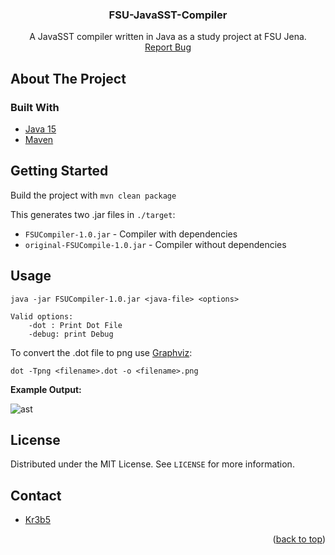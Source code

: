 <h3 align="center">FSU-JavaSST-Compiler</h3>
  <p align="center">
    A JavaSST compiler written in Java as a study project at FSU Jena.
    <br />
    <a href="https://github.com/Kr3b5/javaSST-compiler/issues">Report Bug</a>
  </p>


<!-- ABOUT THE PROJECT -->
## About The Project

### Built With

* [Java 15](https://openjdk.java.net/)
* [Maven](https://maven.apache.org/)


<!-- GETTING STARTED -->
## Getting Started

Build the project with `mvn clean package`

This generates two .jar files in `./target`: 
* `FSUCompiler-1.0.jar` - Compiler with dependencies 
* `original-FSUCompile-1.0.jar` - Compiler without dependencies


<!-- USAGE EXAMPLES -->
## Usage

```
java -jar FSUCompiler-1.0.jar <java-file> <options>

Valid options:
    -dot : Print Dot File
    -debug: print Debug
```

To convert the .dot file to png use [Graphviz](https://graphviz.org/):

`dot -Tpng <filename>.dot -o <filename>.png`

**Example Output:**

![ast](/assets/example_ast.png)


<!-- LICENSE -->
## License
Distributed under the MIT License. See `LICENSE` for more information.


<!-- CONTACT -->
## Contact

* [Kr3b5](https://github.com/Kr3b5)



<p align="right">(<a href="#top">back to top</a>)</p>

